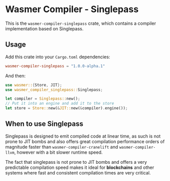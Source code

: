 # Wasmer Compiler - Singlepass

This is the `wasmer-compiler-singlepass` crate, which contains a
compiler implementation based on Singlepass.

## Usage

Add this crate into your `Cargo.toml` dependencies:

```toml
wasmer-compiler-singlepass = "1.0.0-alpha.1"
```

And then:

```rust
use wasmer::{Store, JIT};
use wasmer_compiler_singlepass::Singlepass;

let compiler = Singlepass::new();
// Put it into an engine and add it to the store
let store = Store::new(&JIT::new(&compiler).engine());
```

## When to use Singlepass

Singlepass is designed to emit compiled code at linear time, as such
is not prone to JIT bombs and also offers great compilation performance
orders of magnitude faster than `wasmer-compiler-cranelift` and
`wasmer-compiler-llvm`, however with a bit slower runtime speed.

The fact that singlepass is not prone to JIT bombs and offers a very
predictable compilation speed makes it ideal for **blockchains** and other
systems where fast and consistent compilation times are very critical.
